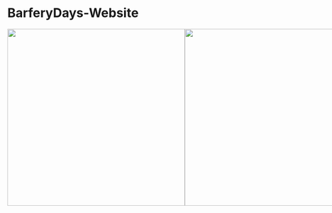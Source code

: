 ﻿# BarferyDays-Website
 
 <div style="display: flex; align-items: center;">
   <img src="https://user-images.githubusercontent.com/99658011/168015170-f1aae5fc-914c-40a8-9994-bad1e5c52311.jpg" width='400' />
   <img src="https://user-images.githubusercontent.com/99658011/168015152-bfebb077-f124-44ea-b0c3-0b41a9ed84bf.jpg" width='400' />
   <img src="https://user-images.githubusercontent.com/99658011/168015172-0e9f9128-af95-4bf9-8be6-3bb971ac6db9.jpg" width='400' />
   <img src="https://user-images.githubusercontent.com/99658011/168015164-1598cba1-6c94-4f0e-8231-19a2b890688c.jpg" width='400' />
 </div>

